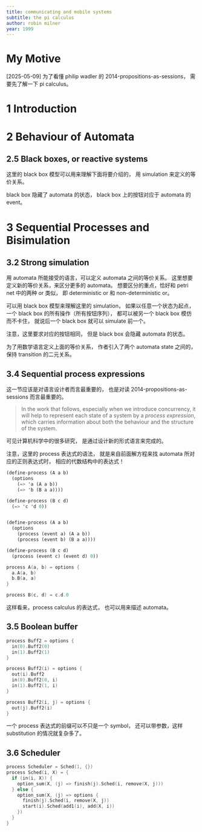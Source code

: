 ```yaml
---
title: communicating and mobile systems
subtitle: the pi calculus
author: robin milner
year: 1999
---
```


# My Motive

[2025-05-09] 为了看懂 philip wadler 的 2014-propositions-as-sessions，
需要先了解一下 pi calculus。

# 1 Introduction

# 2 Behaviour of Automata

## 2.5 Black boxes, or reactive systems

这里的 black box 模型可以用来理解下面将要介绍的，
用 simulation 来定义的等价关系。

black box 隐藏了 automata 的状态，
black box 上的按钮对应于 automata 的 event。

# 3 Sequential Processes and Bisimulation

## 3.2 Strong simulation

用 automata 所能接受的语言，可以定义 automata 之间的等价关系。
这里想要定义新的等价关系，来区分更多的 automata。
想要区分的重点，恰好和 petri net 中的两种 or 类似，
即 deterministic or 和 non-deterministic or。

可以用 black box 模型来理解这里的 simulation，
如果以任意一个状态为起点，
一个 black box 的所有操作（所有按钮序列），
都可以被另一个 black box 模仿而不卡住，
就说后一个 black box 就可以 simulate 前一个。

注意，这里要求对应的按钮相同，
但是 black box 会隐藏 automata 的状态。

为了用数学语言定义上面的等价关系，
作者引入了两个 automata state 之间的，
保持 transition 的二元关系。

## 3.4 Sequential process expressions

这一节应该是对语言设计者而言最重要的，
也是对读 2014-propositions-as-sessions 而言最重要的。

> In the work that follows, especially when we introduce concurrency,
> it will help to represent each state of a system by a _process
> expression_, which carries information about both the behaviour and
> the structure of the system.

可见计算机科学中的很多研究，
是通过设计新的形式语言来完成的。

注意，这里的 process 表达式的语法，
就是来自前面解方程来找 automata 所对应的正则表达式时，
相应的代数结构中的表达式！

```scheme
(define-process (A a b)
  (options
    (=> 'a (A a b))
    (=> 'b (B a a))))

(define-process (B c d)
  (=> 'c 'd 0))


(define-process (A a b)
  (options
    (process (event a) (A a b))
    (process (event b) (B a a))))

(define-process (B c d)
  (process (event c) (event d) 0))
```

```c
process A(a, b) = options {
  a.A(a, b)
  b.B(a, a)
}

process B(c, d) = c.d.0
```

这样看来，process calculus 的表达式，
也可以用来描述 automata。

## 3.5 Boolean buffer

```c
process Buff2 = options {
  in(0).Buff2(0)
  in(1).Buff2(1)
}

process Buff2(i) = options {
  out(i).Buff2
  in(0).Buff2(0, i)
  in(1).Buff2(1, i)
}

process Buff2(i, j) = options {
  out(j).Buff2(i)
}
```

一个 process 表达式的前缀可以不只是一个 symbol，
还可以带参数，这样 substitution 的情况就复杂多了。

## 3.6 Scheduler

```c
process Scheduler = Sched(1, {})
process Sched(i, X) = {
  if (in(i, X)) {
    option_sum(X, (j) => finish(j).Sched(i, remove(X, j)))
  } else {
    option_sum(X, (j) => options {
      finish(j).Sched(i, remove(X, j))
      start(i).Sched(add1(i), add(X, i))
    })
  }
}
```
